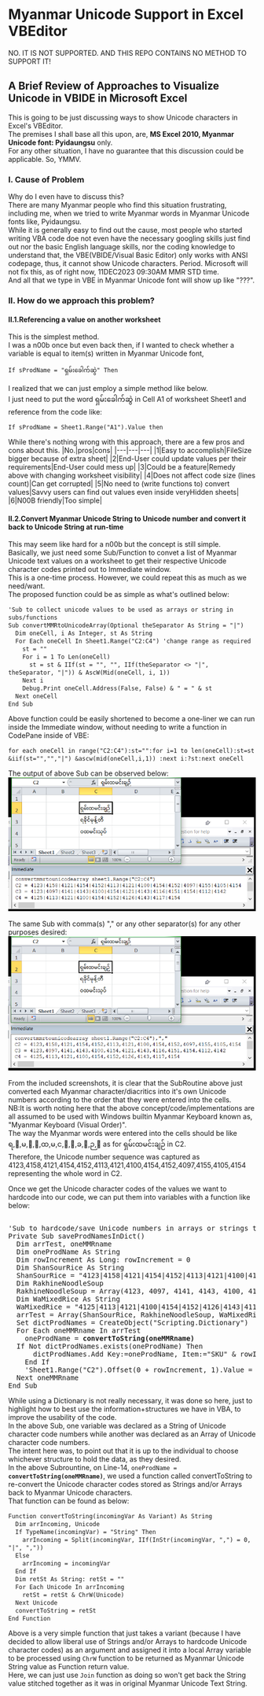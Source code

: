 # Myanmar Unicode Support in Excel VBEditor
NO. IT IS NOT SUPPORTED. AND THIS REPO CONTAINS NO METHOD TO SUPPORT IT!

## A Brief Review of Approaches to Visualize Unicode in VBIDE in Microsoft Excel
This is going to be just discussing ways to show Unicode characters in Excel's VBEditor.\
The premises I shall base all this upon, are, <b>MS Excel 2010, Myanmar Unicode font: Pyidaungsu</b> only.\
For any other situation, I have no guarantee that this discussion could be applicable. So, YMMV.

### I. Cause of Problem
Why do I even have to discuss this?\
There are many Myanmar people who find this situation frustrating, including me, when we tried to write Myanmar words in Myanmar Unicode fonts like, Pyidaungsu.\
While it is generally easy to find out the cause, most people who started writing VBA code doe not even have the necessary googling skills just find out nor the basic English language skills, nor the coding knowledge to understand that, the VBE(VBIDE/Visual Basic Editor) only works with ANSI codepage, thus, it cannot show Unicode characters. Period. Microsoft will not fix this, as of right now, 11DEC2023 09:30AM MMR STD time.\
And all that we type in VBE in Myanmar Unicode font will show up like "???".

### II. How do we approach this problem?
#### II.1.Referencing a value on another worksheet
This is the simplest method.\
I was a n00b once but even back then, if I wanted to check whether a variable is equal to item(s) written in Myanmar Unicode font,
```vba
If sProdName = "ရှမ်းခေါက်ဆွဲ" Then
```
I realized that we can just employ a simple method like below.\
I just need to put the word ရှမ်းခေါက်ဆွဲ in Cell A1 of worksheet Sheet1 and reference from the code like:
```vba
If sProdName = Sheet1.Range("A1").Value then
```
While there's nothing wrong with this approach, there are a few pros and cons about this.
|No.|pros|cons|
|---|---|---|
|1|Easy to accomplish|FileSize bigger because of extra sheet|
|2|End-User could update values per their requirements|End-User could mess up|
|3|Could be a feature|Remedy above with changing worksheet visibility|
|4|Does not affect code size (lines count)|Can get corrupted|
|5|No need to (write functions to) convert values|Savvy users can find out values even inside veryHidden sheets|
|6|N00B friendly|Too simple|

#### II.2.Convert Myanmar Unicode String to Unicode number and convert it back to Unicode String at run-time
This may seem like hard for a n00b but the concept is still simple.\
Basically, we just need some Sub/Function to convet a list of Myanmar Unicode text values on a worksheet to get their respective Unicode character codes printed out to Immediate window.\
This is a one-time process. However, we could repeat this as much as we need/want.\
The proposed function could be as simple as what's outlined below:
```vba
'Sub to collect unicode values to be used as arrays or string in subs/functions
Sub convertMMRtoUnicodeArray(Optional theSeparator As String = "|") 
  Dim oneCell, i As Integer, st As String
  For Each oneCell In Sheet1.Range("C2:C4") 'change range as required
    st = ""
    For i = 1 To Len(oneCell)
      st = st & IIf(st = "", "", IIf(theSeparator <> "|", theSeparator, "|")) & AscW(Mid(oneCell, i, 1))
    Next i
    Debug.Print oneCell.Address(False, False) & " = " & st
  Next oneCell
End Sub
```
Above function could be easily shortened to become a one-liner we can run inside the Immediate window, without needing to write a function in CodePane inside of VBE:
```vba
for each oneCell in range("C2:C4"):st="":for i=1 to len(oneCell):st=st &iif(st="","","|") &ascw(mid(oneCell,i,1)) :next i:?st:next oneCell
```

The output of above Sub can be observed below:
![output_convertMMRtoUnicodeNumber](images/convertingMMRtoUnicodeNumber.png)

The same Sub with comma(s) "," or any other separator(s) for any other purposes desired:
![output_convertMMRtoUnicodeNumber_commaseparated](images/convertingMMRtoUnicodeNumber_comma.png)

From the included screenshots, it is clear that the SubRoutine above just converted each Myanmar character/diacritics into it's own Unicode numbers according to the order that they were entered into the cells.\
NB:It is worth noting here that the above concept/code/implementations are all assumed to be used with Windows builtin Myanmar Keyboard known as, "Myanmar Keyboard (Visual Order)".\
The way the Myanmar words were entered into the cells should be like ရ,ှ,မ,်,း,ထ,မ,င,်,း,ခ,ျ,ဉ,် as for ရှမ်းထမင်းချဉ် in C2.\
Therefore, the Unicode number sequence was captured as 4123,4158,4121,4154,4152,4113,4121,4100,4154,4152,4097,4155,4105,4154 representing the whole word in C2.

Once we get the Unicode character codes of the values we want to hardcode into our code, we can put them into variables with a function like below:

<pre lang="vba"> 
'Sub to hardcode/save Unicode numbers in arrays or strings to be saved into Dictionary for further checking
Private Sub saveProdNamesInDict()
  Dim arrTest, oneMMRname
  Dim oneProdName As String
  Dim rowIncrement As Long: rowIncrement = 0
  Dim ShanSourRice As String
  ShanSourRice = "4123|4158|4121|4154|4152|4113|4121|4100|4154|4152|4097|4155|4105|4154"
  Dim RakhineNoodleSoup
  RakhineNoodleSoup = Array(4123, 4097, 4141, 4143, 4100, 4154, 4121, 4143, 4116, 4151, 4154, 4112, 4142)
  Dim WaMixedRice As String
  WaMixedRice = "4125|4113|4121|4100|4154|4152|4126|4143|4117|4154"
  arrTest = Array(ShanSourRice, RakhineNoodleSoup, WaMixedRice)
  Set dictProdNames = CreateObject("Scripting.Dictionary")
  For Each oneMMRname In arrTest
    oneProdName = <b>convertToString(oneMMRname)</b>
  If Not dictProdNames.exists(oneProdName) Then
      dictProdNames.Add Key:=oneProdName, Item:="SKU" & rowIncrement + 1 & "|" & oneProdName
    End If
    'Sheet1.Range("C2").Offset(0 + rowIncrement, 1).Value = dictProdNames(oneProdName): rowIncrement = rowIncrement + 1
  Next oneMMRname
End Sub
</pre>

While using a Dictionary is not really necessary, it was done so here, just to highlight how to best use the information+structures we have in VBA, to improve the usability of the code.\
In the above Sub, one variable was declared as a String of Unicode character code numbers while another was declared as an Array of Unicode character code numbers.\
The intent here was, to point out that it is up to the individual to choose whichever structure to hold the data, as they desired.\
In the above Subrountine, on Line-14, <code>oneProdName = <b>convertToString(oneMMRname)</b></code>, we used a function called convertToString to re-convert the Unicode character codes stored as Strings and/or Arrays back to Myanmar Unicode characters.\
That function can be found as below:
```vba
Function convertToString(incomingVar As Variant) As String
  Dim arrIncoming, Unicode
  If TypeName(incomingVar) = "String" Then
    arrIncoming = Split(incomingVar, IIf(InStr(incomingVar, ",") = 0, "|", ","))
  Else
    arrIncoming = incomingVar
  End If
  Dim retSt As String: retSt = ""
  For Each Unicode In arrIncoming
    retSt = retSt & ChrW(Unicode)
  Next Unicode
  convertToString = retSt
End Function
```
Above is a very simple function that just takes a variant (because I have decided to allow liberal use of Strings and/or Arrays to hardcode Unicode character codes) as an argument and assigned it into a local Array variable to be processed using <code>ChrW</code> function to be returned as Myanmar Unicode String value as Function return value.\
Here, we can just use <code>Join</code> function as doing so won't get back the String value stitched together as it was in original Myanmar Unicode Text String.
